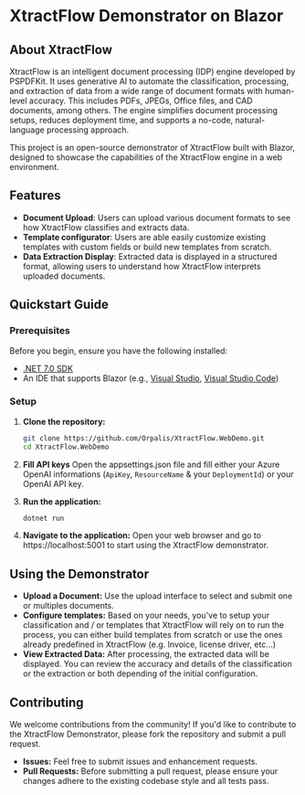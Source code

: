 # XtractFlow Demonstrator on Blazor

## About XtractFlow

XtractFlow is an intelligent document processing (IDP) engine developed by PSPDFKit. It uses generative AI to automate the classification, processing, and extraction of data from a wide range of document formats with human-level accuracy. This includes PDFs, JPEGs, Office files, and CAD documents, among others. The engine simplifies document processing setups, reduces deployment time, and supports a no-code, natural-language processing approach.

This project is an open-source demonstrator of XtractFlow built with Blazor, designed to showcase the capabilities of the XtractFlow engine in a web environment.

## Features

- **Document Upload**: Users can upload various document formats to see how XtractFlow classifies and extracts data.
- **Template configurator**: Users are able easily customize existing templates with custom fields or build new templates from scratch.
- **Data Extraction Display**: Extracted data is displayed in a structured format, allowing users to understand how XtractFlow interprets uploaded documents.

## Quickstart Guide

### Prerequisites

Before you begin, ensure you have the following installed:
- [.NET 7.0 SDK](https://dotnet.microsoft.com/en-us/download/dotnet/7.0)
- An IDE that supports Blazor (e.g., [Visual Studio](https://visualstudio.microsoft.com/vs/), [Visual Studio Code](https://code.visualstudio.com/))

### Setup

1. **Clone the repository:**
    ```bash
    git clone https://github.com/Orpalis/XtractFlow.WebDemo.git
    cd XtractFlow.WebDemo
    ```

2. **Fill API keys**
    Open the appsettings.json file and fill either your Azure OpenAI informations (`ApiKey`, `ResourceName` & your `DeploymentId`) or your OpenAI API key.

2. **Run the application:**
    ```bash
    dotnet run
    ```
4. **Navigate to the application:** Open your web browser and go to https://localhost:5001 to start using the XtractFlow demonstrator.

## Using the Demonstrator

- **Upload a Document:** Use the upload interface to select and submit one or multiples documents.
- **Configure templates:** Based on your needs, you've to setup your classification and / or templates that XtractFlow will rely on to run the process, you can either build templates from scratch or use the ones already predefined in XtractFlow (e.g. Invoice, license driver, etc...)
- **View Extracted Data:** After processing, the extracted data will be displayed. You can review the accuracy and details of the classification or the extraction or both depending of the initial configuration.

## Contributing

We welcome contributions from the community! If you'd like to contribute to the XtractFlow Demonstrator, please fork the repository and submit a pull request.

- **Issues:** Feel free to submit issues and enhancement requests.
- **Pull Requests:** Before submitting a pull request, please ensure your changes adhere to the existing codebase style and all tests pass.
